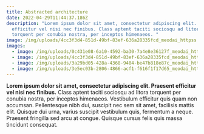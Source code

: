 ```yaml
---
title: Abstracted architecture
date: 2022-04-29T11:44:37.186Z
description: "Lorem ipsum dolor sit amet, consectetur adipiscing elit. Praesent
  efficitur vel nisi nec finibus. Class aptent taciti sociosqu ad litora
  torquent per conubia nostra, per inceptos himenaeos. "
image: /img/uploads/4cc3f3d4-851d-49bf-83ef-636a28335fcd_meodai_httpss.mj.runanovai__very_detailed_architecture_concept_of_color_space_including_fictional_colors..png
images:
  - image: /img/uploads/0c431e08-6a10-4592-ba30-7a4e8e36127f_meodai_httpss.mj.runbuvlxu__infinite_hong_kong_fassades_of_colors_spaces_including_fictional_color_-h_360.png
  - image: /img/uploads/4cc3f3d4-851d-49bf-83ef-636a28335fcd_meodai_httpss.mj.runanovai__very_detailed_architecture_concept_of_color_space_including_fictional_colors..png
  - image: /img/uploads/3a29bd05-428a-4368-9404-be47b818e87c_meodai_httpss.mj.run1lmzuk__infinite_hong_kong_facades_of_colors_spaces_including_fictional_color_-h_360.png
  - image: /img/uploads/3e5ec03b-2806-4866-acf1-f616f1f17d65_meodai_httpss.mj.run2jblnb__infinite_hong_kong_fassades_of_colors_spaces_including_fictional_color_-h_360.png
---
```

**Lorem ipsum dolor sit amet, consectetur adipiscing elit. Praesent efficitur vel nisi nec finibus.** Class aptent taciti sociosqu ad litora torquent per conubia nostra, per inceptos himenaeos. Vestibulum efficitur quis quam non accumsan. Pellentesque nibh dui, suscipit nec sem sit amet, facilisis mattis elit. Quisque dui urna, varius suscipit vestibulum quis, fermentum a neque. Praesent fringilla sed arcu at congue. Quisque cursus felis quis massa tincidunt consequat.